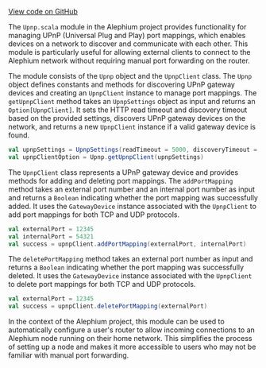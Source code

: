 [View code on GitHub](https://github.com/alephium/alephium/.autodoc/docs/json/flow/src/main/scala/org/alephium/flow/network/nat)

The `Upnp.scala` module in the Alephium project provides functionality for managing UPnP (Universal Plug and Play) port mappings, which enables devices on a network to discover and communicate with each other. This module is particularly useful for allowing external clients to connect to the Alephium network without requiring manual port forwarding on the router.

The module consists of the `Upnp` object and the `UpnpClient` class. The `Upnp` object defines constants and methods for discovering UPnP gateway devices and creating an `UpnpClient` instance to manage port mappings. The `getUpnpClient` method takes an `UpnpSettings` object as input and returns an `Option[UpnpClient]`. It sets the HTTP read timeout and discovery timeout based on the provided settings, discovers UPnP gateway devices on the network, and returns a new `UpnpClient` instance if a valid gateway device is found.

```scala
val upnpSettings = UpnpSettings(readTimeout = 5000, discoveryTimeout = 10000)
val upnpClientOption = Upnp.getUpnpClient(upnpSettings)
```

The `UpnpClient` class represents a UPnP gateway device and provides methods for adding and deleting port mappings. The `addPortMapping` method takes an external port number and an internal port number as input and returns a `Boolean` indicating whether the port mapping was successfully added. It uses the `GatewayDevice` instance associated with the `UpnpClient` to add port mappings for both TCP and UDP protocols.

```scala
val externalPort = 12345
val internalPort = 54321
val success = upnpClient.addPortMapping(externalPort, internalPort)
```

The `deletePortMapping` method takes an external port number as input and returns a `Boolean` indicating whether the port mapping was successfully deleted. It uses the `GatewayDevice` instance associated with the `UpnpClient` to delete port mappings for both TCP and UDP protocols.

```scala
val externalPort = 12345
val success = upnpClient.deletePortMapping(externalPort)
```

In the context of the Alephium project, this module can be used to automatically configure a user's router to allow incoming connections to an Alephium node running on their home network. This simplifies the process of setting up a node and makes it more accessible to users who may not be familiar with manual port forwarding.

